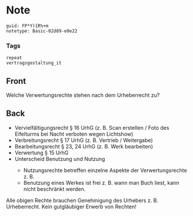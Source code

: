 # Note
```
guid: FP*Y){R%+m
notetype: Basic-02d89-e0e22
```

### Tags
```
repeat
vertragsgestaltung_it
```

## Front
Welche Verwertungsrechte stehen nach dem Urheberrecht zu?

## Back
<ul><li>Vervielfältigungsrecht § 16 UrhG (z. B. Scan erstellen / Foto des Eifelturms bei Nacht verboten wegen Lichtshow)</li><li>Verbreitungsrecht § 17 UrhG (z. B. Vertrieb / Weitergabe)</li><li>Bearbeitungsrecht § 23, 24 UrhG (z. B. Werk bearbeiten)</li><li>Verwertung § 15 UrhG</li><li>Unterscheid Benutzung und Nutzung</li><ul><li>Nutzungsrechte betreffen einzelne Aspekte der Verwertungsrechte z. B. </li><li>Benutzung eines Werkes ist frei z. B. wann man Buch liest, kann nicht beschränkt werden.</li></ul></ul>Alle obigen Rechte brauchen Genehmigung des Urhebers z. B. Urheberrecht. Kein gutgläubiger Erwerb von Rechten!
